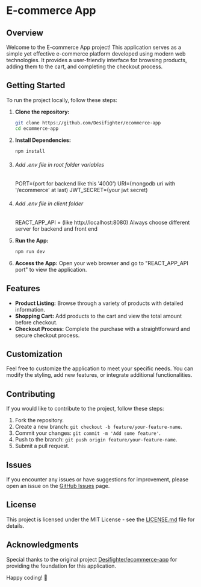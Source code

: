 
# E-commerce App

## Overview

Welcome to the E-commerce App project! This application serves as a simple yet effective e-commerce platform developed using modern web technologies. It provides a user-friendly interface for browsing products, adding them to the cart, and completing the checkout process.

## Getting Started

To run the project locally, follow these steps:

1. **Clone the repository:**

   ```bash
   git clone https://github.com/Desifighter/ecommerce-app
   cd ecommerce-app
   ```
2. **Install Dependencies:**

   ```bash
   npm install
   ```
3. ###### Add .env file in root folder variables

   PORT=(port for backend like this '4000')
   URI=(mongodb uri with '/ecommerce' at last)
   JWT_SECRET=(your jwt secret)
4. ###### Add .env file in client folder

   REACT_APP_API = (like http://localhost:8080)
   Always choose different server for backend and front end
5. **Run the App:**

   ```bash
   npm run dev
   ```
6. **Access the App:**
   Open your web browser and go to "REACT_APP_API port" to view the application.

## Features

- **Product Listing:** Browse through a variety of products with detailed information.
- **Shopping Cart:** Add products to the cart and view the total amount before checkout.
- **Checkout Process:** Complete the purchase with a straightforward and secure checkout process.

## Customization

Feel free to customize the application to meet your specific needs. You can modify the styling, add new features, or integrate additional functionalities.

## Contributing

If you would like to contribute to the project, follow these steps:

1. Fork the repository.
2. Create a new branch: `git checkout -b feature/your-feature-name`.
3. Commit your changes: `git commit -m 'Add some feature'`.
4. Push to the branch: `git push origin feature/your-feature-name`.
5. Submit a pull request.

## Issues

If you encounter any issues or have suggestions for improvement, please open an issue on the [GitHub Issues](https://github.com/YourUsername/ecommerce-app/issues) page.

## License

This project is licensed under the MIT License - see the [LICENSE.md](LICENSE.md) file for details.

## Acknowledgments

Special thanks to the original project [Desifighter/ecommerce-app](https://github.com/Desifighter/ecommerce-app) for providing the foundation for this application.

Happy coding! 🚀
